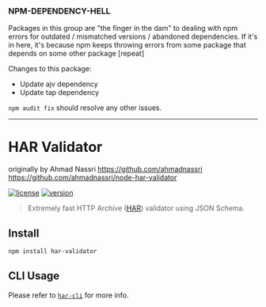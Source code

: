 ### NPM-DEPENDENCY-HELL  

Packages in this group are "the finger in the dam" to dealing with npm errors for outdated / mismatched versions / abandoned dependencies.  If it's in here, it's because npm keeps throwing errors from some package that depends on some other package [repeat]

Changes to this package:
- Update ajv dependency
- Update tap dependency

```npm audit fix``` should resolve any other issues.  

---


# HAR Validator
originally by Ahmad Nassri https://github.com/ahmadnassri  
https://github.com/ahmadnassri/node-har-validator  

[![license][license-img]][license-url]
[![version][npm-img]][npm-url]

[license-url]: LICENSE
[license-img]: https://badgen.net/github/license/thecarnie/node-har-validator

[npm-url]: https://www.npmjs.com/package/har-validator
[npm-img]: https://badgen.net/npm/v/har-validator


> Extremely fast HTTP Archive ([HAR](https://github.com/ahmadnassri/har-spec/blob/master/versions/1.2.md)) validator using JSON Schema.

## Install

```bash
npm install har-validator
```

## CLI Usage

Please refer to [`har-cli`](https://github.com/ahmadnassri/har-cli) for more info.
